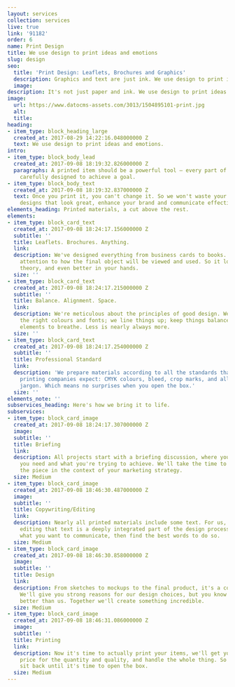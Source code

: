 ```yaml
---
layout: services
collection: services
live: true
link: '91182'
order: 6
name: Print Design
title: We use design to print ideas and emotions
slug: design
seo:
  title: 'Print Design: Leaflets, Brochures and Graphics'
  description: Graphics and text are just ink. We use design to print ideas and emotions.
  image: 
description: It's not just paper and ink. We use design to print ideas and emotions.
image:
  url: https://www.datocms-assets.com/3013/1504895101-print.jpg
  alt: 
  title: 
heading:
- item_type: block_heading_large
  created_at: 2017-08-29 14:22:16.048000000 Z
  text: We use design to print ideas and emotions.
intro:
- item_type: block_body_lead
  created_at: 2017-09-08 18:19:32.826000000 Z
  paragraphs: A printed item should be a powerful tool – every part of which has been
    carefully designed to achieve a goal.
- item_type: block_body_text
  created_at: 2017-09-08 18:19:32.837000000 Z
  text: Once you print it, you can't change it. So we won't waste your paper. We create
    designs that look great, enhance your brand and communicate effectively.
elements_heading: Printed materials, a cut above the rest.
elements:
- item_type: block_card_text
  created_at: 2017-09-08 18:24:17.156000000 Z
  subtitle: ''
  title: Leaflets. Brochures. Anything.
  link: 
  description: We've designed everything from business cards to books. We pay special
    attention to how the final object will be viewed and used. So it looks great in
    theory, and even better in your hands.
  size: ''
- item_type: block_card_text
  created_at: 2017-09-08 18:24:17.215000000 Z
  subtitle: ''
  title: Balance. Alignment. Space.
  link: 
  description: We're meticulous about the principles of good design. We select just
    the right colours and fonts; we line things up; keep things balanced; and allow
    elements to breathe. Less is nearly always more.
  size: ''
- item_type: block_card_text
  created_at: 2017-09-08 18:24:17.254000000 Z
  subtitle: ''
  title: Professional Standard
  link: 
  description: 'We prepare materials according to all the standards that professional
    printing companies expect: CMYK colours, bleed, crop marks, and all the other
    jargon. Which means no surprises when you open the box.'
  size: ''
elements_note: ''
subservices_heading: Here's how we bring it to life.
subservices:
- item_type: block_card_image
  created_at: 2017-09-08 18:24:17.307000000 Z
  image: 
  subtitle: ''
  title: Briefing
  link: 
  description: All projects start with a briefing discussion, where you explain what
    you need and what you're trying to achieve. We'll take the time to understand
    the piece in the context of your marketing strategy.
  size: Medium
- item_type: block_card_image
  created_at: 2017-09-08 18:46:30.487000000 Z
  image: 
  subtitle: ''
  title: Copywriting/Editing
  link: 
  description: Nearly all printed materials include some text. For us, writing and
    editing that text is a deeply integrated part of the design process. We'll understand
    what you want to communicate, then find the best words to do so.
  size: Medium
- item_type: block_card_image
  created_at: 2017-09-08 18:46:30.858000000 Z
  image: 
  subtitle: ''
  title: Design
  link: 
  description: From sketches to mockups to the final product, it's a collaboration.
    We'll give you strong reasons for our design choices, but you know your audience
    better than us. Together we'll create something incredible.
  size: Medium
- item_type: block_card_image
  created_at: 2017-09-08 18:46:31.086000000 Z
  image: 
  subtitle: ''
  title: Printing
  link: 
  description: Now it's time to actually print your items, we'll get you the best
    price for the quantity and quality, and handle the whole thing. So you can just
    sit back until it's time to open the box.
  size: Medium
---
```


